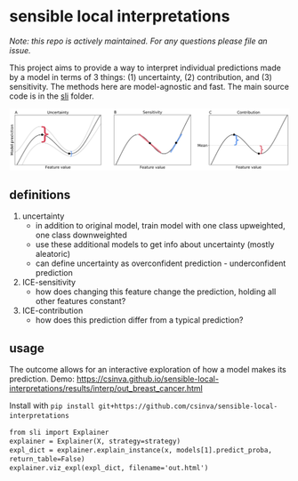 # sensible local interpretations

*Note: this repo is actively maintained. For any questions please file an issue.*

This project aims to provide a way to interpret individual predictions made by a model in terms of 3 things: (1) uncertainty, (2) contribution, and (3) sensitivity. The methods here are model-agnostic and fast. The main source code is in the [sli](sli) folder.

![](results/illustrate/illustration.png)



## definitions
1. uncertainty
    - in addition to original model, train model with one class upweighted, one class downweighted
    - use these additional models to get info about uncertainty (mostly aleatoric)
    - can define uncertainty as overconfident prediction - underconfident prediction
2. ICE-sensitivity
    - how does changing this feature change the prediction, holding all other features constant?
3. ICE-contribution
    - how does this prediction differ from a typical prediction?


## usage

The outcome allows for an interactive exploration of how a model makes its prediction. Demo: https://csinva.github.io/sensible-local-interpretations/results/interp/out_breast_cancer.html

Install with `pip install git+https://github.com/csinva/sensible-local-interpretations`


```
from sli import Explainer
explainer = Explainer(X, strategy=strategy)
expl_dict = explainer.explain_instance(x, models[1].predict_proba, return_table=False)
explainer.viz_expl(expl_dict, filename='out.html')
```

